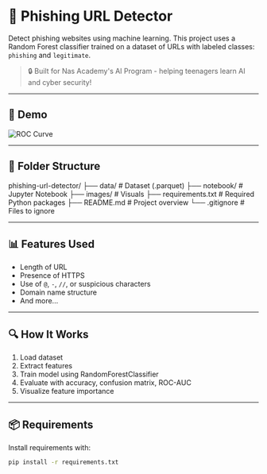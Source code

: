 # 🧠 Phishing URL Detector

Detect phishing websites using machine learning. This project uses a Random Forest classifier trained on a dataset of URLs with labeled classes: `phishing` and `legitimate`.

> 🔒 Built for Nas Academy's AI Program - helping teenagers learn AI and cyber security!

---

## 🚀 Demo

![ROC Curve](images/roc_curve.png)

---

## 📁 Folder Structure
phishing-url-detector/
├── data/ # Dataset (.parquet)
├── notebook/ # Jupyter Notebook
├── images/ # Visuals
├── requirements.txt # Required Python packages
├── README.md # Project overview
└── .gitignore # Files to ignore


---

## 📊 Features Used

- Length of URL
- Presence of HTTPS
- Use of `@`, `-`, `//`, or suspicious characters
- Domain name structure
- And more...

---

## 🔍 How It Works

1. Load dataset
2. Extract features
3. Train model using RandomForestClassifier
4. Evaluate with accuracy, confusion matrix, ROC-AUC
5. Visualize feature importance

---

## 📦 Requirements

Install requirements with:

```bash
pip install -r requirements.txt
